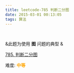 ```yaml
---
title: leetcode-785 判断二分图
date: 2015-03-01 00:13:05
tags: 算法
---
```



<br>

&此题为使用  **图** 问题的典型 &



[785. 判断二分图](https://leetcode-cn.com/problems/is-graph-bipartite/)

难度:  <font color="orange">**中等**</font>

